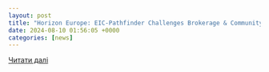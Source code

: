 ```yaml
---
layout: post
title: "Horizon Europe: EIC-Pathfinder Challenges Brokerage & Community Building Event – Access2eic"
date: 2024-08-10 01:56:05 +0000
categories: [news]
---
```


[Читати далі](https://access2eic.eu/?p=2815)
